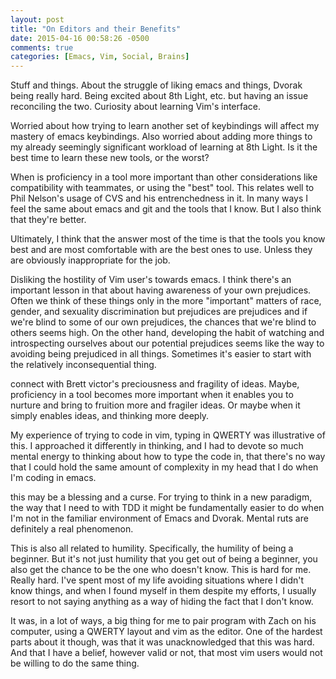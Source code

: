 ```yaml
---
layout: post
title: "On Editors and their Benefits"
date: 2015-04-16 00:58:26 -0500
comments: true
categories: [Emacs, Vim, Social, Brains]
---
```


Stuff and things. About the struggle of liking emacs and things,
Dvorak being really hard.  Being excited about 8th Light,
etc. but having an issue reconciling the two. Curiosity about
learning Vim's interface.

Worried about how trying to learn another set of keybindings will
affect my mastery of emacs keybindings. Also worried about adding
more things to my already seemingly significant workload of
learning at 8th Light. Is it the best time to learn these new
tools, or the worst?

When is proficiency in a tool more important than other
considerations like compatibility with teammates, or using the
"best" tool.  This relates well to Phil Nelson's usage of CVS and
his entrenchedness in it. In many ways I feel the same about
emacs and git and the tools that I know. But I also think that
they're better.

Ultimately, I think that the answer most of the time is that the
tools you know best and are most comfortable with are the best
ones to use. Unless they are obviously inappropriate for the job.

Disliking the hostility of Vim user's towards emacs. I think
there's an important lesson in that about having awareness of
your own prejudices. Often we think of these things only in the
more "important" matters of race, gender, and sexuality
discrimination but prejudices are prejudices and if we're blind
to some of our own prejudices, the chances that we're blind to
others seems high. On the other hand, developing the habit of
watching and introspecting ourselves about our potential
prejudices seems like the way to avoiding being prejudiced in all
things. Sometimes it's easier to start with the relatively
inconsequential thing.

<!--more-->

connect with Brett victor's preciousness and fragility of ideas.
Maybe, proficiency in a tool becomes more important when it
enables you to nurture and bring to fruition more and fragiler
ideas.  Or maybe when it simply enables ideas, and thinking more
deeply.

My experience of trying to code in vim, typing in QWERTY was
illustrative of this. I approached it differently in thinking,
and I had to devote so much mental energy to thinking about how
to type the code in, that there's no way that I could hold the
same amount of complexity in my head that I do when I'm coding in
emacs.

this may be a blessing and a curse. For trying to think in a new
paradigm, the way that I need to with TDD it might be
fundamentally easier to do when I'm not in the familiar
environment of Emacs and Dvorak. Mental ruts are definitely a
real phenomenon.


This is also all related to humility. Specifically, the humility of
being a beginner. But it's not just humility that you get out of being
a beginner, you also get the chance to be the one who doesn't
know. This is hard for me. Really hard. I've spent most of my life
avoiding situations where I didn't know things, and when I found
myself in them despite my efforts, I usually resort to not saying
anything as a way of hiding the fact that I don't know.

It was, in a lot of ways, a big thing for me to pair program with Zach
on his computer, using a QWERTY layout and vim as the editor. One of
the hardest parts about it though, was that it was unacknowledged that
this was hard. And that I have a belief, however valid or not, that
most vim users would not be willing to do the same thing.
